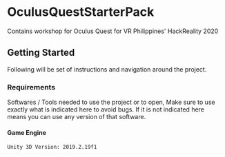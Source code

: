# OculusQuestStarterPack
Contains workshop for Oculus Quest for VR Philippines' HackReality 2020

## Getting Started
Following will be set of instructions and navigation around the project.


### Requirements
Softwares / Tools needed to use the project or to open, Make sure to use exactly what is indicated here to avoid bugs. If it is not indicated here means you can use any version of that software.


#### Game Engine
```
Unity 3D Version: 2019.2.19f1
```


